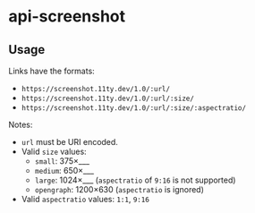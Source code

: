 # api-screenshot

## Usage

Links have the formats:
* `https://screenshot.11ty.dev/1.0/:url/`
* `https://screenshot.11ty.dev/1.0/:url/:size/`
* `https://screenshot.11ty.dev/1.0/:url/:size/:aspectratio/`

Notes:
* `url` must be URI encoded.
* Valid `size` values:
  * `small`: 375×___
  * `medium`: 650×___
  * `large`: 1024×___ (`aspectratio` of `9:16` is not supported)
  * `opengraph`: 1200×630 (`aspectratio` is ignored)
* Valid `aspectratio` values: `1:1`, `9:16`